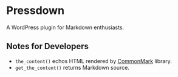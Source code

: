 # Pressdown

A WordPress plugin for Markdown enthusiasts.

## Notes for Developers

- `the_content()` echos HTML rendered by [CommonMark](https://github.com/thephpleague/commonmark) library.
- `get_the_content()` returns Markdown source.
